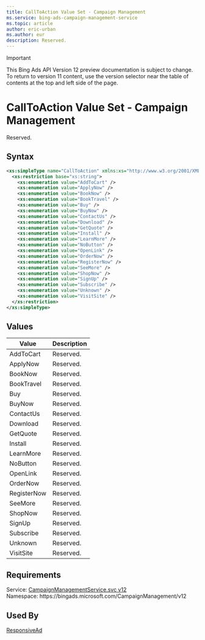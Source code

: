 ```yaml
---
title: CallToAction Value Set - Campaign Management
ms.service: bing-ads-campaign-management-service
ms.topic: article
author: eric-urban
ms.author: eur
description: Reserved.
---
```

> [!IMPORTANT]
> This Bing Ads API Version 12 preview documentation is subject to change. To return to version 11 content, use the version selector near the table of contents at the top and left side of the page.

# CallToAction Value Set - Campaign Management
Reserved.

## Syntax
```xml
<xs:simpleType name="CallToAction" xmlns:xs="http://www.w3.org/2001/XMLSchema">
  <xs:restriction base="xs:string">
    <xs:enumeration value="AddToCart" />
    <xs:enumeration value="ApplyNow" />
    <xs:enumeration value="BookNow" />
    <xs:enumeration value="BookTravel" />
    <xs:enumeration value="Buy" />
    <xs:enumeration value="BuyNow" />
    <xs:enumeration value="ContactUs" />
    <xs:enumeration value="Download" />
    <xs:enumeration value="GetQuote" />
    <xs:enumeration value="Install" />
    <xs:enumeration value="LearnMore" />
    <xs:enumeration value="NoButton" />
    <xs:enumeration value="OpenLink" />
    <xs:enumeration value="OrderNow" />
    <xs:enumeration value="RegisterNow" />
    <xs:enumeration value="SeeMore" />
    <xs:enumeration value="ShopNow" />
    <xs:enumeration value="SignUp" />
    <xs:enumeration value="Subscribe" />
    <xs:enumeration value="Unknown" />
    <xs:enumeration value="VisitSite" />
  </xs:restriction>
</xs:simpleType>
```

## <a name="values"></a>Values

|Value|Description|
|-----------|---------------|
|<a name="addtocart"></a>AddToCart|Reserved.|
|<a name="applynow"></a>ApplyNow|Reserved.|
|<a name="booknow"></a>BookNow|Reserved.|
|<a name="booktravel"></a>BookTravel|Reserved.|
|<a name="buy"></a>Buy|Reserved.|
|<a name="buynow"></a>BuyNow|Reserved.|
|<a name="contactus"></a>ContactUs|Reserved.|
|<a name="download"></a>Download|Reserved.|
|<a name="getquote"></a>GetQuote|Reserved.|
|<a name="install"></a>Install|Reserved.|
|<a name="learnmore"></a>LearnMore|Reserved.|
|<a name="nobutton"></a>NoButton|Reserved.|
|<a name="openlink"></a>OpenLink|Reserved.|
|<a name="ordernow"></a>OrderNow|Reserved.|
|<a name="registernow"></a>RegisterNow|Reserved.|
|<a name="seemore"></a>SeeMore|Reserved.|
|<a name="shopnow"></a>ShopNow|Reserved.|
|<a name="signup"></a>SignUp|Reserved.|
|<a name="subscribe"></a>Subscribe|Reserved.|
|<a name="unknown"></a>Unknown|Reserved.|
|<a name="visitsite"></a>VisitSite|Reserved.|

## Requirements
Service: [CampaignManagementService.svc v12](https://campaign.api.bingads.microsoft.com/Api/Advertiser/CampaignManagement/v12/CampaignManagementService.svc)  
Namespace: https\://bingads.microsoft.com/CampaignManagement/v12  

## Used By
[ResponsiveAd](responsivead.md)  
